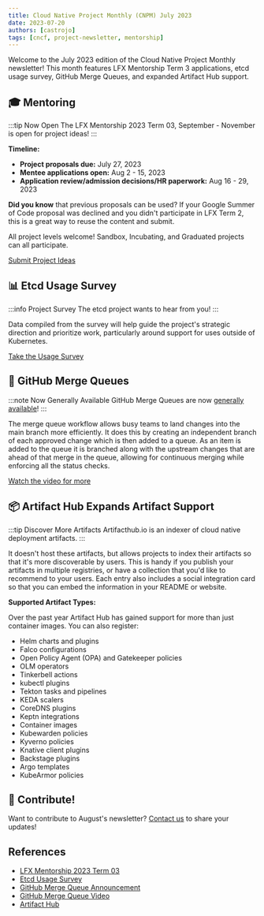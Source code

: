 ```yaml
---
title: Cloud Native Project Monthly (CNPM) July 2023
date: 2023-07-20
authors: [castrojo]
tags: [cncf, project-newsletter, mentorship]
---
```


Welcome to the July 2023 edition of the Cloud Native Project Monthly newsletter! This month features LFX Mentorship Term 3 applications, etcd usage survey, GitHub Merge Queues, and expanded Artifact Hub support.

<!-- truncate -->

## 🎓 Mentoring

:::tip Now Open
The LFX Mentorship 2023 Term 03, September - November is open for project ideas!
:::

**Timeline:**
- **Project proposals due:** July 27, 2023
- **Mentee applications open:** Aug 2 - 15, 2023
- **Application review/admission decisions/HR paperwork:** Aug 16 - 29, 2023

**Did you know** that previous proposals can be used? If your Google Summer of Code proposal was declined and you didn't participate in LFX Term 2, this is a great way to reuse the content and submit.

All project levels welcome! Sandbox, Incubating, and Graduated projects can all participate.

[Submit Project Ideas](https://github.com/cncf/mentoring/tree/main/programs/lfx-mentorship/2023/03-Sep-Nov)

## 📊 Etcd Usage Survey

:::info Project Survey
The etcd project wants to hear from you!
:::

Data compiled from the survey will help guide the project's strategic direction and prioritize work, particularly around support for uses outside of Kubernetes.

[Take the Usage Survey](https://www.surveymonkey.com/r/etcdusage23)

## 🔀 GitHub Merge Queues

:::note Now Generally Available
GitHub Merge Queues are now [generally available](https://github.blog/2023-07-12-github-merge-queue-is-generally-available/)!
:::

The merge queue workflow allows busy teams to land changes into the main branch more efficiently. It does this by creating an independent branch of each approved change which is then added to a queue. As an item is added to the queue it is branched along with the upstream changes that are ahead of that merge in the queue, allowing for continuous merging while enforcing all the status checks.

[Watch the video for more](https://www.youtube.com/watch?v=XEZMgohmtts)

## 📦 Artifact Hub Expands Artifact Support

:::tip Discover More Artifacts
Artifacthub.io is an indexer of cloud native deployment artifacts.
:::

It doesn't host these artifacts, but allows projects to index their artifacts so that it's more discoverable by users. This is handy if you publish your artifacts in multiple registries, or have a collection that you'd like to recommend to your users. Each entry also includes a social integration card so that you can embed the information in your README or website.

**Supported Artifact Types:**

Over the past year Artifact Hub has gained support for more than just container images. You can also register:
- Helm charts and plugins
- Falco configurations
- Open Policy Agent (OPA) and Gatekeeper policies
- OLM operators
- Tinkerbell actions
- kubectl plugins
- Tekton tasks and pipelines
- KEDA scalers
- CoreDNS plugins
- Keptn integrations
- Container images
- Kubewarden policies
- Kyverno policies
- Knative client plugins
- Backstage plugins
- Argo templates
- KubeArmor policies

## 🤝 Contribute!

Want to contribute to August's newsletter? [Contact us](mailto:projects@cncf.io) to share your updates!

## References

- [LFX Mentorship 2023 Term 03](https://github.com/cncf/mentoring/tree/main/programs/lfx-mentorship/2023/03-Sep-Nov)
- [Etcd Usage Survey](https://www.surveymonkey.com/r/etcdusage23)
- [GitHub Merge Queue Announcement](https://github.blog/2023-07-12-github-merge-queue-is-generally-available/)
- [GitHub Merge Queue Video](https://www.youtube.com/watch?v=XEZMgohmtts)
- [Artifact Hub](https://artifacthub.io)
